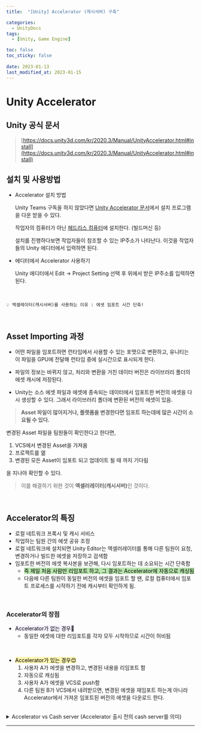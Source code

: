 ```yaml
---
title:  "[Unity] Accelerator (캐시서버) 구축"

categories:
  - UnityDocs
tags:
  - [Unity, Game Engine]

toc: false
toc_sticky: false
 
date: 2023-01-13
last_modified_at: 2023-01-15
---
```


# Unity Accelerator

## Unity 공식 문서

>[https://docs.unity3d.com/kr/2020.3/Manual/UnityAccelerator.html#install](https://docs.unity3d.com/kr/2020.3/Manual/UnityAccelerator.html#install)

## 설치 및 사용방법

<p>

- Accelerator 설치 방법

    Unity Teams 구독을 하지 않았다면 [Unity Accelerator 문서](https://docs.unity3d.com/kr/2020.3/Manual/UnityAccelerator.html#install)에서 설치 프로그램을 다운 받을 수 있다.

    작업자의 컴퓨터가 아닌 <u>헤드리스 컴퓨터</u>에 설치한다. (빌드머신 등)

    설치를 진행하다보면 작업자들이 참조할 수 있는 IP주소가 나타난다. 이것을 작업자들의 Unity 에디터에서 입력하면 된다.

- 에디터에서 Accelerator 사용하기

    Unity 에디터에서 Edit → Project Setting 선택 후 위에서 받은 IP주소를 입력하면 된다.
</p>

<br>


```
💡 엑셀레이터(캐시서버)를 사용하는 이유 : 에셋 임포트 시간 단축!
```

<br>



## Asset Importing 과정

- 어떤 파일을 임포트하면 런타임에서 사용할 수 있는 포맷으로 변환하고, 유니티는 이 파일을 GPU에 전달해 런타임 중에 실시간으로 표시되게 한다.
    
- 파일의 정보는 바뀌지 않고, 처리와 변환을 거친 데이터 버전은 라이브러리 폴더의 에셋 캐시에 저장된다.
    
- Unity는 소스 에셋 파일과 에셋에 종속되는 데이터에서 임포트한 버전의 에셋을 다시 생성할 수 있다. 그래서 라이브러리 폴더에 변환된 버전의 에셋이 있음.

> <b>Asset 파일이 많아지거나, 플랫폼을 변경한다면 임포트 하는데에 많은 시간이 소요될 수 있다.</b>

변경된 Asset 파일을 팀원들이 확인한다고 한다면,

1. VCS에서 변경된 Asset을 가져옴
2. 프로젝트를 엶
3. 변경된 모든 Asset이 임포트 되고 업데이트 될 때 까지 기다림

을 지나야 확인할 수 있다.

<p>

> 이를 해결하기 위한 것이 <b>엑셀러레이터(캐시서버)</b>인 것이다.

</p>

<br>

## Accelerator의 특징

- 로컬 네트워크 프록시 및 캐시 서비스
- 작업하는 팀원 간의 에셋 공유 조정
- 로컬 네트워크에 설치되면 Unity Editor는 엑셀러레이터를 통해 다른 팀원이 요청, 변경하거나 빌드한 에셋을 저장하고 검색함
- 임포트한 버전의 에셋 복사본을 보관해, 다시 임포트하는 데 소요되는 시간 단축함
    * <mark style='background-color: #bae7af'>즉 제일 처음 사람만 리임포트 하고, 그 결과는 Accelerator에 자동으로 캐싱됨</mark>
    * 다음에 다른 팀원이 동일한 버전의 에셋을 임포트 할 땐, 로컬 컴퓨터에서 임포트 프로세스를 시작하기 전에 캐시부터 확인하게 됨.

<br>

### Accelerator의 장점
- <mark style='background-color: #f5f0ff'>Accelerator가 없는 경우🤔</mark>
    * 동일한 에셋에 대한 리임포트를
    각자 모두 시작하므로 시간이 허비됨

<br>

- <mark style='background-color: #fff5b1'>Accelerator가 있는 경우😊</mark>
    1. 사용자 A가 에셋을 변경하고, 변경된 내용을 리임포트 함
    2. 자동으로 캐싱됨
    3. 사용자 A가 에셋을 VCS로 push함
    4. 다른 팀원 B가 VCS에서 내려받으면, 변경된 에셋을 재임포트 하는게 아니라 Accelerator에서 가져온 임포트된 버전의 에셋을 다운로드 한다.

<br>

<details>
<summary>Accelerator vs Cash server (Accelerator 출시 전의 cash server를 의미)</summary>
<div markdown="1">       

- 사용하지 않는 에셋 데이터를 자동으로 정리해줌.
- 커스텀 스크립트로 캐시 관리를 할 수 있음
- 대시보드가 있어서 지표 및 로그 확인 가능 (그 외 CPU 사용률 등 확인 가능)
- 다중 인스턴스 미러링 → 캐시 데이터를 다른 Accelerator 와 동기화 할 수 있음

</div>
</details>

***